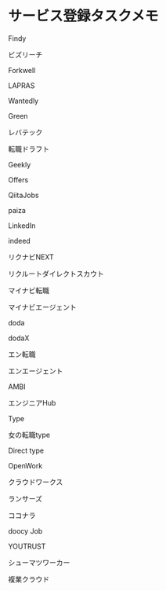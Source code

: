 # サービス登録タスクメモ
Findy

ビズリーチ

Forkwell

LAPRAS

Wantedly

Green

レバテック

転職ドラフト

Geekly

Offers

QiitaJobs

paiza

LinkedIn

indeed

リクナビNEXT

リクルートダイレクトスカウト

マイナビ転職

マイナビエージェント

doda

dodaX

エン転職

エンエージェント

AMBI

エンジニアHub

Type

女の転職type

Direct type

OpenWork

クラウドワークス

ランサーズ

ココナラ

doocy Job

YOUTRUST

シューマツワーカー

複業クラウド
